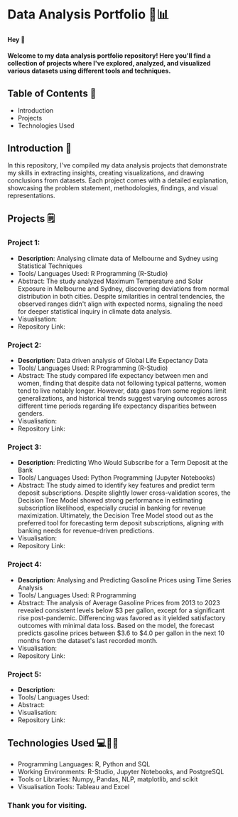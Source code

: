 # Data Analysis Portfolio 💼📊

#### Hey 👋

#### Welcome to my data analysis portfolio repository! Here you'll find a collection of projects where I've explored, analyzed, and visualized various datasets using different tools and techniques.

## Table of Contents 📁
- Introduction
- Projects
- Technologies Used

## Introduction 🚀

In this repository, I've compiled my data analysis projects that demonstrate my skills in extracting insights, creating visualizations, and drawing conclusions from datasets. Each project comes with a detailed explanation, showcasing the problem statement, methodologies, findings, and visual representations.

## Projects 🗒️

### Project 1: 
- **Description**: Analysing climate data of Melbourne and Sydney using Statistical Techniques
- Tools/ Languages Used: R Programming (R-Studio)
- Abstract: The study analyzed Maximum Temperature and Solar Exposure in Melbourne and Sydney, discovering deviations from normal distribution in both cities. Despite similarities in central tendencies, the observed ranges didn't align with expected norms, signaling the need for deeper statistical inquiry in climate data analysis.
- Visualisation:
- Repository Link: 

### Project 2: 
- **Description**: Data driven analysis of Global Life Expectancy Data
- Tools/ Languages Used: R Programming (R-Studio)
- Abstract: The study compared life expectancy between men and women, finding that despite data not following typical patterns, women tend to live notably longer. However, data gaps from some regions limit generalizations, and historical trends suggest varying outcomes across different time periods regarding life expectancy disparities between genders.
- Visualisation:
- Repository Link:
  
### Project 3:
- **Description**: Predicting Who Would Subscribe for a Term Deposit at the Bank
- Tools/ Languages Used: Python Programming (Jupyter Notebooks)
- Abstract: The study aimed to identify key features and predict term deposit subscriptions. Despite slightly lower cross-validation scores, the Decision Tree Model showed strong performance in estimating subscription likelihood, especially crucial in banking for revenue maximization. Ultimately, the Decision Tree Model stood out as the preferred tool for forecasting term deposit subscriptions, aligning with banking needs for revenue-driven predictions.
- Visualisation:
- Repository Link:
  
### Project 4: 
- **Description**: Analysing and Predicting Gasoline Prices using Time Series Analysis
- Tools/ Languages Used: R Programming 
- Abstract: The analysis of Average Gasoline Prices from 2013 to 2023 revealed consistent levels below $3 per gallon, except for a significant rise post-pandemic. Differencing was favored as it yielded satisfactory outcomes with minimal data loss. Based on the model, the forecast predicts gasoline prices between $3.6 to $4.0 per gallon in the next 10 months from the dataset's last recorded month.
- Visualisation:
- Repository Link:
  
### Project 5: 
- **Description**:
- Tools/ Languages Used:
- Abstract:
- Visualisation:
- Repository Link:

## Technologies Used 💻🧑‍💻
- Programming Languages: R, Python and  SQL 
- Working Environments: R-Studio, Jupyter Notebooks, and PostgreSQL
- Tools or Libraries: Numpy, Pandas, NLP, matplotlib, and scikit
- Visualisation Tools: Tableau and Excel


### Thank you for visiting. 
